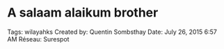 # A salaam alaikum brother

Tags: wilayahks
Created by: Quentin Sombsthay
Date: July 26, 2015 6:57 AM
Réseau: Surespot